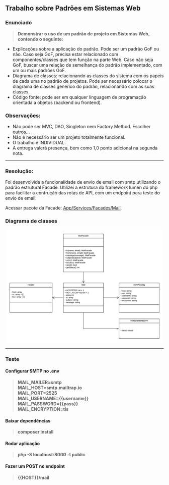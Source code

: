 ## Trabalho sobre Padrões em Sistemas Web

### Enunciado
> **Demonstrar o uso de um padrão de projeto em Sistemas Web, contendo o seguinte:**
- Explicações sobre a aplicação do padrão. Pode ser um padrão GoF ou não. Caso seja GoF, precisa estar relacionado com componentes/classes que tem função na parte Web. Caso não seja GoF, buscar uma relação de semelhança do padrão implementado, com um ou mais padrões GoF.
- Diagrama de classes: relacionando as classes do sistema com os papeis de cada uma no padrão de projetos. Pode ser necessário colocar o diagrama de classes genérico do padrão, relacionando com as suas classes.
- Código fonte: pode ser em qualquer linguagem de programação orientada a objetos (backend ou frontend).

### Observações:
- Não pode ser MVC, DAO, Singleton nem Factory Method. Escolher outros...
- Não é necessário ser um projeto totalmente funcional.
- O trabalho é INDIVIDUAL.
- A entrega valerá presença, bem como 1,0 ponto adicional na segunda nota. 
___
### Resolução:
Foi desenvolvida a funcionalidade de envio de email com smtp utilizando o padrão estrutural Facade.
Utilizei a estrutura do framework lumen do php para facilitar a contrução das rotas de API, com um endpoint para teste do envio de email.

Acessar pacote da Facade: [App/Services/Facades/Mail](https://github.com/williamtrindade/college-project-php-facade/tree/master/app/Services/Facades/Mail).

### Diagrama de classes
<img height="40%" src="https://raw.githubusercontent.com/williamtrindade/college-project-php-facade/master/classDiagram.png" alt="DC">

___
### Teste
#### Configurar SMTP no .env
> **MAIL_MAILER=smtp  
  MAIL_HOST=smtp.mailtrap.io  
  MAIL_PORT=2525  
  MAIL_USERNAME={{username}}  
  MAIL_PASSWORD={{pass}}  
  MAIL_ENCRYPTION=tls**

#### Baixar dependências
> **composer install**

#### Rodar aplicação
> **php -S localhost:8000 -t public**

#### Fazer um POST no endpoint
> **{{HOST}}/mail**

